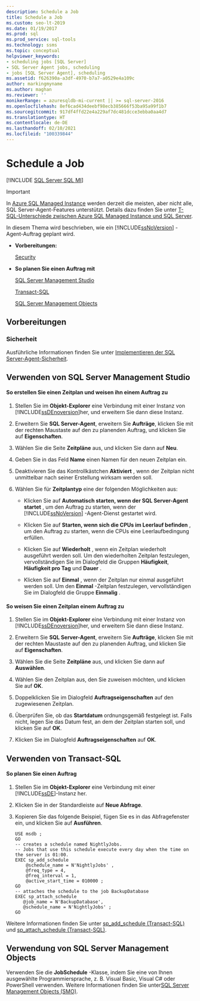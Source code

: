```yaml
---
description: Schedule a Job
title: Schedule a Job
ms.custom: seo-lt-2019
ms.date: 01/19/2017
ms.prod: sql
ms.prod_service: sql-tools
ms.technology: ssms
ms.topic: conceptual
helpviewer_keywords:
- scheduling jobs [SQL Server]
- SQL Server Agent jobs, scheduling
- jobs [SQL Server Agent], scheduling
ms.assetid: f626390a-a3df-4970-b7a7-a0529e4a109c
author: markingmyname
ms.author: maghan
ms.reviewer: ''
monikerRange: = azuresqldb-mi-current || >= sql-server-2016
ms.openlocfilehash: 8ef6cad434deebf98ecb385666f53ba95a99f1b7
ms.sourcegitcommit: 917df4ffd22e4a229af7dc481dcce3ebba0aa4d7
ms.translationtype: HT
ms.contentlocale: de-DE
ms.lasthandoff: 02/10/2021
ms.locfileid: "100339844"
---
```

# <a name="schedule-a-job"></a>Schedule a Job
[!INCLUDE [SQL Server SQL MI](../../includes/applies-to-version/sql-asdbmi.md)]

> [!IMPORTANT]  
> In [Azure SQL Managed Instance](/azure/sql-database/sql-database-managed-instance) werden derzeit die meisten, aber nicht alle, SQL Server-Agent-Features unterstützt. Details dazu finden Sie unter [T-SQL-Unterschiede zwischen Azure SQL Managed Instance und SQL Server](/azure/sql-database/sql-database-managed-instance-transact-sql-information#sql-server-agent).

In diesem Thema wird beschrieben, wie ein [!INCLUDE[ssNoVersion](../../includes/ssnoversion-md.md)] -Agent-Auftrag geplant wird.  
  
-   **Vorbereitungen:**  
  
    [Security](#Security)  
  
-   **So planen Sie einen Auftrag mit**  
  
    [SQL Server Management Studio](#SSMS)  
  
    [Transact-SQL](#TSQL)  
  
    [SQL Server Management Objects](#SMO)  
  
## <a name="before-you-begin"></a><a name="BeforeYouBegin"></a>Vorbereitungen  
  
### <a name="security"></a><a name="Security"></a>Sicherheit  
Ausführliche Informationen finden Sie unter [Implementieren der SQL Server-Agent-Sicherheit](../../ssms/agent/implement-sql-server-agent-security.md).  
  
## <a name="using-sql-server-management-studio"></a><a name="SSMS"></a>Verwenden von SQL Server Management Studio  
  
#### <a name="to-create-and-attach-a-schedule-to-a-job"></a>So erstellen Sie einen Zeitplan und weisen ihn einem Auftrag zu  
  
1.  Stellen Sie im **Objekt-Explorer** eine Verbindung mit einer Instanz von [!INCLUDE[ssDEnoversion](../../includes/ssdenoversion_md.md)]her, und erweitern Sie dann diese Instanz.  
  
2.  Erweitern Sie **SQL Server-Agent**, erweitern Sie **Aufträge**, klicken Sie mit der rechten Maustaste auf den zu planenden Auftrag, und klicken Sie auf **Eigenschaften**.  
  
3.  Wählen Sie die Seite **Zeitpläne** aus, und klicken Sie dann auf **Neu**.  
  
4.  Geben Sie in das Feld **Name** einen Namen für den neuen Zeitplan ein.  
  
5.  Deaktivieren Sie das Kontrollkästchen **Aktiviert** , wenn der Zeitplan nicht unmittelbar nach seiner Erstellung wirksam werden soll.  
  
6.  Wählen Sie für **Zeitplantyp** eine der folgenden Möglichkeiten aus:  
  
    -   Klicken Sie auf **Automatisch starten, wenn der SQL Server-Agent startet** , um den Auftrag zu starten, wenn der [!INCLUDE[ssNoVersion](../../includes/ssnoversion-md.md)] -Agent-Dienst gestartet wird.  
  
    -   Klicken Sie auf **Starten, wenn sich die CPUs im Leerlauf befinden** , um den Auftrag zu starten, wenn die CPUs eine Leerlaufbedingung erfüllen.  
  
    -   Klicken Sie auf **Wiederholt** , wenn ein Zeitplan wiederholt ausgeführt werden soll. Um den wiederholten Zeitplan festzulegen, vervollständigen Sie im Dialogfeld die Gruppen **Häufigkeit**, **Häufigkeit pro Tag** und **Dauer** .  
  
    -   Klicken Sie auf **Einmal** , wenn der Zeitplan nur einmal ausgeführt werden soll. Um den **Einmal** -Zeitplan festzulegen, vervollständigen Sie im Dialogfeld die Gruppe **Einmalig** .  
  
#### <a name="to-attach-a-schedule-to-a-job"></a>So weisen Sie einen Zeitplan einem Auftrag zu  
  
1.  Stellen Sie im **Objekt-Explorer** eine Verbindung mit einer Instanz von [!INCLUDE[ssDEnoversion](../../includes/ssdenoversion_md.md)]her, und erweitern Sie dann diese Instanz.  
  
2.  Erweitern Sie **SQL Server-Agent**, erweitern Sie **Aufträge**, klicken Sie mit der rechten Maustaste auf den zu planenden Auftrag, und klicken Sie auf **Eigenschaften**.  
  
3.  Wählen Sie die Seite **Zeitpläne** aus, und klicken Sie dann auf **Auswählen**.  
  
4.  Wählen Sie den Zeitplan aus, den Sie zuweisen möchten, und klicken Sie auf **OK**.  
  
5.  Doppelklicken Sie im Dialogfeld **Auftragseigenschaften** auf den zugewiesenen Zeitplan.  
  
6.  Überprüfen Sie, ob das **Startdatum** ordnungsgemäß festgelegt ist. Falls nicht, legen Sie das Datum fest, an dem der Zeitplan starten soll, und klicken Sie auf **OK**.  
  
7.  Klicken Sie im Dialogfeld **Auftragseigenschaften** auf **OK**.  
  
## <a name="using-transact-sql"></a><a name="TSQL"></a>Verwenden von Transact-SQL  
  
#### <a name="to-schedule-a-job"></a>So planen Sie einen Auftrag  
  
1.  Stellen Sie im **Objekt-Explorer** eine Verbindung mit einer [!INCLUDE[ssDE](../../includes/ssde_md.md)]-Instanz her.  
  
2.  Klicken Sie in der Standardleiste auf **Neue Abfrage**.  
  
3.  Kopieren Sie das folgende Beispiel, fügen Sie es in das Abfragefenster ein, und klicken Sie auf **Ausführen**.  
  
    ```  
    USE msdb ;  
    GO  
    -- creates a schedule named NightlyJobs.   
    -- Jobs that use this schedule execute every day when the time on the server is 01:00.   
    EXEC sp_add_schedule  
        @schedule_name = N'NightlyJobs' ,  
        @freq_type = 4,  
        @freq_interval = 1,  
        @active_start_time = 010000 ;  
    GO  
    -- attaches the schedule to the job BackupDatabase  
    EXEC sp_attach_schedule  
       @job_name = N'BackupDatabase',  
       @schedule_name = N'NightlyJobs' ;  
    GO  
    ```  
  
Weitere Informationen finden Sie unter [sp_add_schedule (Transact-SQL)](../../relational-databases/system-stored-procedures/sp-add-schedule-transact-sql.md) und [sp_attach_schedule (Transact-SQL)](../../relational-databases/system-stored-procedures/sp-attach-schedule-transact-sql.md).  
  
## <a name="using-sql-server-management-objects"></a><a name="SMO"></a>Verwendung von SQL Server Management Objects  
Verwenden Sie die **JobSchedule** -Klasse, indem Sie eine von Ihnen ausgewählte Programmiersprache, z. B. Visual Basic, Visual C# oder PowerShell verwenden. Weitere Informationen finden Sie unter[SQL Server Management Objects (SMO)](../../relational-databases/server-management-objects-smo/sql-server-management-objects-smo-programming-guide.md).  

